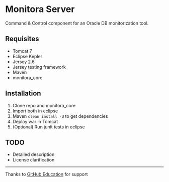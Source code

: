 Monitora Server
=========================

Command & Control component for an Oracle DB monitorization tool.

Requisites
----------
*  Tomcat 7
*  Eclipse Kepler
*  Jersey 2.6
*  Jersey testing framework
*  Maven
*  monitora_core


Installation
------------
1.  Clone repo and monitora_core
2.  Import both in eclipse
3.  Maven `clean install -U` to get dependencies
4.  Deploy war in Tomcat
5.  (Optional) Run junit tests in eclipse


TODO
--------
  *  Detailed description
  *  License clarification



---
Thanks to [GitHub Education](https://education.github.com) for support
